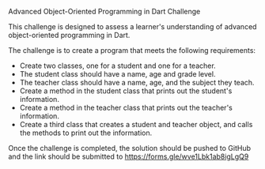 Advanced Object-Oriented Programming in Dart Challenge

This challenge is designed to assess a learner's understanding of advanced object-oriented programming in Dart.

The challenge is to create a program that meets the following requirements:

- Create two classes, one for a student and one for a teacher.
- The student class should have a name, age and grade level.
- The teacher class should have a name, age, and the subject they teach.
- Create a method in the student class that prints out the student's information.
- Create a method in the teacher class that prints out the teacher's information.
- Create a third class that creates a student and teacher object, and calls the methods to print out the information.

Once the challenge is completed, the solution should be pushed to GitHub and the link should be submitted to https://forms.gle/wve1Lbk1ab8igLgQ9
